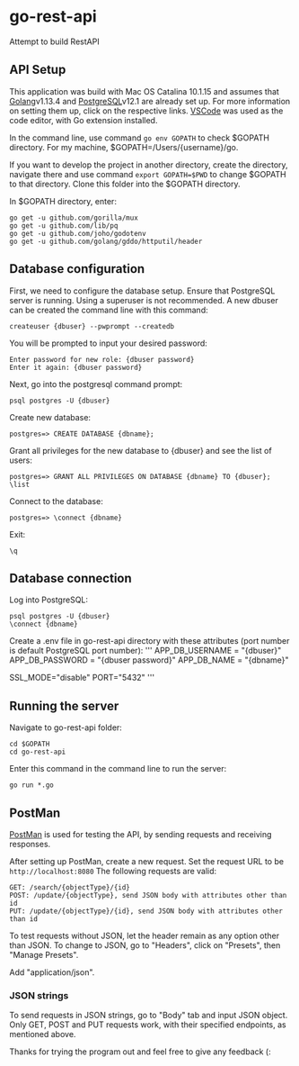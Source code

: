 # go-rest-api
Attempt to build RestAPI

## API Setup

This application was build with Mac OS Catalina 10.1.15 and assumes that [Golang](https://golang.org/doc/install)v1.13.4 and [PostgreSQL](https://www.postgresql.org/download/)v12.1 are already set up. For more information on setting them up, click on the respective links.
[VSCode](https://code.visualstudio.com/download) was used as the code editor, with Go extension installed.

In the command line, use command ```go env GOPATH``` to check $GOPATH directory. For my machine, $GOPATH=/Users/{username}/go.

If you want to develop the project in another directory, create the directory, navigate there and use command ```export GOPATH=$PWD``` to change $GOPATH to that directory. Clone this folder into the $GOPATH directory.

In $GOPATH directory, enter:
```
go get -u github.com/gorilla/mux
go get -u github.com/lib/pq
go get -u github.com/joho/godotenv
go get -u github.com/golang/gddo/httputil/header

```

## Database configuration

First, we need to configure the database setup. Ensure that PostgreSQL server is running. Using a superuser is not recommended. A new dbuser can be created the command line with this command:

```
createuser {dbuser} --pwprompt --createdb
```

You will be prompted to input your desired password:

```
Enter password for new role: {dbuser password}
Enter it again: {dbuser password}
```

Next, go into the postgresql command prompt:
```
psql postgres -U {dbuser}
```
Create new database:
```
postgres=> CREATE DATABASE {dbname};
```
Grant all privileges for the new database to {dbuser} and see the list of users:
```
postgres=> GRANT ALL PRIVILEGES ON DATABASE {dbname} TO {dbuser}; \list
```
Connect to the database:
```
postgres=> \connect {dbname}
```
Exit:
```
\q
```
## Database connection
Log into PostgreSQL: 
```
psql postgres -U {dbuser}
\connect {dbname}
```
Create a .env file in go-rest-api directory with these attributes (port number is default PostgreSQL port number):
'''
APP_DB_USERNAME = "{dbuser}"
APP_DB_PASSWORD = "{dbuser password}"
APP_DB_NAME = "{dbname}"

SSL_MODE="disable"
PORT="5432"
'''

## Running the server
Navigate to go-rest-api folder:
```
cd $GOPATH
cd go-rest-api
```
Enter this command in the command line to run the server:
```
go run *.go
```

## PostMan

[PostMan](https://www.getpostman.com/downloads/) is used for testing the API, by sending requests and receiving responses.

After setting up PostMan, create a new request. Set the request URL to be ```http://localhost:8080```
The following requests are valid:
```
GET: /search/{objectType}/{id}
POST: /update/{objectType}, send JSON body with attributes other than id
PUT: /update/{objectType}/{id}, send JSON body with attributes other than id
```
To test requests without JSON, let the header remain as any option other than JSON. To change to JSON, go to "Headers", click on "Presets", then "Manage Presets".

Add "application/json".

### JSON strings

To send requests in JSON strings, go to "Body" tab and input JSON object. Only GET, POST and PUT requests work, with their specified endpoints, as mentioned above.

Thanks for trying the program out and feel free to give any feedback (:
